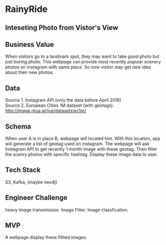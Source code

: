 # RainyRide
## Inteseting Photo from Vistor's View 
## Business Value
When visitors go to a landmark spot, they may want to take good photo but just boring photo. This webpage can provide most recently popular scenery photos on instagram with same place. So now visitor may get new idea about their new photos.

## Data 
Source 1. Instagram API (only the data before April 2018)<br>
Source 2. European Cities 1M dataset (with geotags). http://image.ntua.gr/iva/datasets/ec1m/

## Schema 
When user A is in place B, webpage will located him. With this location, app will generate a list of geotag used on instagram. The webpage will ask Instagram API to get recently 1 month image with these geotag. Then filter the scenry photos with specific hashtag. Display these image data to user. 

## Tech Stack
S3, Kafka, (maybe neo4j)

## Engineer Challenge 
heavy image transmission. Image Filter. Image classfication. 

## MVP 
A webpage display these filtted images. 
